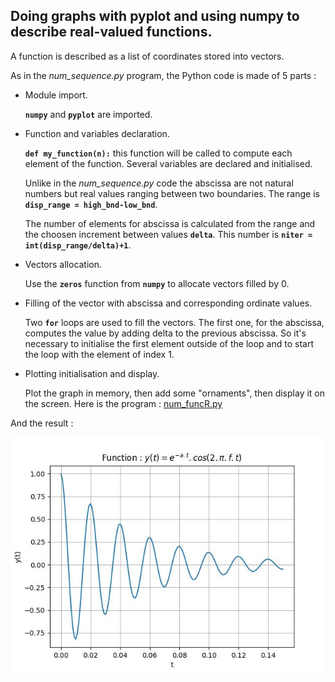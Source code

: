 ## Doing graphs with pyplot and using numpy to describe real-valued functions.

A function is described as a list of coordinates stored into vectors.

As in the *num_sequence.py* program, the Python code is made of 5 parts :

- Module import.

  **`numpy`** and **`pyplot`** are imported.
   
- Function and variables declaration.

  **`def my_function(n):`** this function will be called to compute each element of the function.
  Several variables are declared and initialised. 
  
  Unlike in the *num_sequence.py* code the abscissa are not natural numbers but real values ranging between two boundaries. The range is **`disp_range = high_bnd-low_bnd`**.
  
  The number of elements for abscissa is calculated from the range and the choosen increment between values **`delta`**. This number is **`niter = int(disp_range/delta)+1`**.  
  
- Vectors allocation.

  Use the **`zeros`** function from **`numpy`** to allocate vectors filled by 0.

- Filling of the vector with abscissa and corresponding ordinate values.

  Two **`for`** loops are used to fill the vectors. The first one, for the abscissa, computes the value by adding delta to the previous abscissa. So it's necessary to initialise the first element outside of the loop and to start the loop with the element of index 1.

- Plotting initialisation and display.

  Plot the graph in memory, then add some "ornaments", then display it on the screen.
Here is the program : [num_funcR.py](num_funcR.py)

And the result :

![](num_funcR1.jpg)
